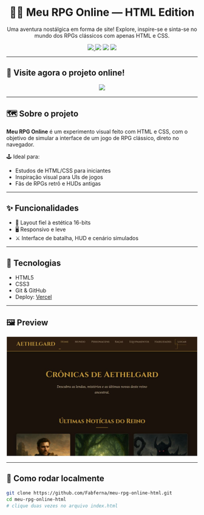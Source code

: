 <h1 align="center">🧙‍♂️ Meu RPG Online — HTML Edition</h1>

<p align="center">
  Uma aventura nostálgica em forma de site! Explore, inspire-se e sinta-se no mundo dos RPGs clássicos com apenas HTML e CSS.
</p>

<p align="center">
  <a href="https://meu-rpg-online-html.vercel.app/" target="_blank">
    <img src="https://img.shields.io/badge/Site-Online-44cc11?style=for-the-badge&logo=vercel" />
  </a>
  <img src="https://img.shields.io/badge/HTML-100%25-orange?style=for-the-badge&logo=html5" />
  <img src="https://img.shields.io/badge/CSS-Puro-blue?style=for-the-badge&logo=css3" />
  <img src="https://img.shields.io/badge/Feito%20com-Amor-red?style=for-the-badge" />
</p>

---

## 🧾 Visite agora o projeto online!

<p align="center">
  <a href="https://meu-rpg-online-html.vercel.app/" target="_blank">
    <img src="https://img.shields.io/badge/➡️ Acessar Site-000000?style=for-the-badge&logo=firefox-browser&logoColor=white" />
  </a>
</p>

---

## 🗺️ Sobre o projeto

**Meu RPG Online** é um experimento visual feito com HTML e CSS, com o objetivo de simular a interface de um jogo de RPG clássico, direto no navegador.

🕹️ Ideal para:

- Estudos de HTML/CSS para iniciantes
- Inspiração visual para UIs de jogos
- Fãs de RPGs retrô e HUDs antigas

---

## ✨ Funcionalidades

- 🎨 Layout fiel à estética 16-bits
- 🖥️ Responsivo e leve
- ⚔️ Interface de batalha, HUD e cenário simulados

---

## 🧩 Tecnologias

- HTML5
- CSS3
- Git & GitHub
- Deploy: [Vercel](https://vercel.com)

---

## 🖼️ Preview

<p align="center">
  <img src="https://raw.githubusercontent.com/Fabferna/meu-rpg-online-html/main/capa_readme.png" alt="Preview do Meu RPG Online" width="600" />


</p>

---

## 👾 Como rodar localmente

```bash
git clone https://github.com/Fabferna/meu-rpg-online-html.git
cd meu-rpg-online-html
# clique duas vezes no arquivo index.html
